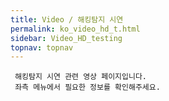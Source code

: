 ```yaml
---
title: Video / 해킹탐지 시연
permalink: ko_video_hd_t.html
sidebar: Video_HD_testing
topnav: topnav
---
```


     해킹탐지 시연 관련 영상 페이지입니다.
     좌측 메뉴에서 필요한 정보를 확인해주세요.